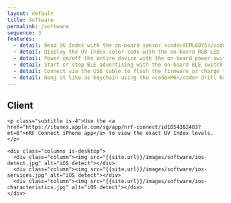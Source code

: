 ```yaml
---
layout: default
title: Software
permalink: /software
sequence: 3
features:
  - detail: Read UV Index with the on-board sensor <code>VEML6075</code>
  - detail: Display the UV Index color code with the on-board RGB LED
  - detail: Power on/off the entire device with the on-board power switch
  - detail: Start or stop BLE advertising with the on-board BLE switch
  - detail: Connect via the USB cable to flash the firmware or charge the LiPo
  - detail: Hang it like as keychain using the <code>M6</code> drill hole
---
```


<section class="section is-small">
  <div class="container">
    <h2 class="title is-1">Client</h2>

    <p class="subtitle is-4">Use the <a href="https://itunes.apple.com/sg/app/nrf-connect/id1054362403?mt=8">nRF Connect iPhone app</a> to view the exact UV Index levels.</p>

    <div class="columns is-desktop">
      <div class="column"><img src="{{site.url}}/images/software/ios-detect.jpg" alt="iOS detect"></div>
      <div class="column"><img src="{{site.url}}/images/software/ios-services.jpg" alt="iOS detect"></div>
      <div class="column"><img src="{{site.url}}/images/software/ios-characteristics.jpg" alt="iOS detect"></div>
    </div>
  </div>
</section>
